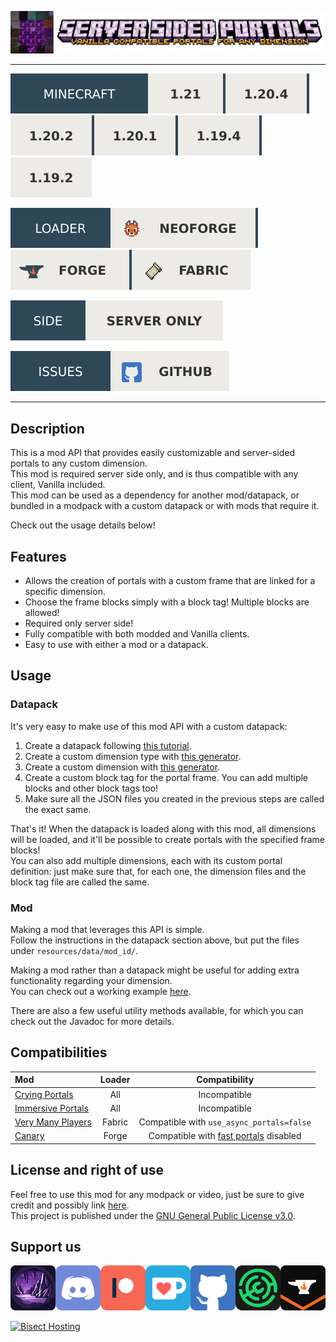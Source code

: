 ![Server Sided Portals banner](https://raw.githubusercontent.com/crystal-nest/mod-fancy-assets/main/server-sided-portals/banner.png "Server Sided Portals banner")

---

![Minecraft](https://raw.githubusercontent.com/crystal-nest/mod-fancy-assets/main/minecraft/minecraft.svg "Minecraft")[![1.21](https://raw.githubusercontent.com/crystal-nest/mod-fancy-assets/main/minecraft/1-21.svg "1.21")](https://modrinth.com/mod/server-sided-portals/versions?g=1.21)![Separator](https://raw.githubusercontent.com/crystal-nest/mod-fancy-assets/main/separator.svg)[![1.20.4](https://raw.githubusercontent.com/crystal-nest/mod-fancy-assets/main/minecraft/1-20-4.svg "1.20.4")](https://modrinth.com/mod/server-sided-portals/versions?g=1.20.4)![Separator](https://raw.githubusercontent.com/crystal-nest/mod-fancy-assets/main/separator.svg)[![1.20.2](https://raw.githubusercontent.com/crystal-nest/mod-fancy-assets/main/minecraft/1-20-2.svg "1.20.2")](https://modrinth.com/mod/server-sided-portals/versions?g=1.20.2)![Separator](https://raw.githubusercontent.com/crystal-nest/mod-fancy-assets/main/separator.svg)[![1.20.1](https://raw.githubusercontent.com/crystal-nest/mod-fancy-assets/main/minecraft/1-20-1.svg "1.20.1")](https://modrinth.com/mod/server-sided-portals/versions?g=1.20.1)![Separator](https://raw.githubusercontent.com/crystal-nest/mod-fancy-assets/main/separator.svg)[![1.19.4](https://raw.githubusercontent.com/crystal-nest/mod-fancy-assets/main/minecraft/1-19-4.svg "1.19.4")](https://modrinth.com/mod/server-sided-portals/versions?g=1.19.4)![Separator](https://raw.githubusercontent.com/crystal-nest/mod-fancy-assets/main/separator.svg)[![1.19.2](https://raw.githubusercontent.com/crystal-nest/mod-fancy-assets/main/minecraft/1-19-2.svg "1.19.2")](https://modrinth.com/mod/server-sided-portals/versions?g=1.19.2)

![Loader](https://raw.githubusercontent.com/crystal-nest/mod-fancy-assets/main/loader/loader.svg "Loader")[![NeoForge](https://raw.githubusercontent.com/crystal-nest/mod-fancy-assets/main/loader/neoforge.svg "NeoForge")](https://modrinth.com/mod/server-sided-portals/versions?l=neoforge)![Separator](https://raw.githubusercontent.com/crystal-nest/mod-fancy-assets/main/separator.svg)[![Forge](https://raw.githubusercontent.com/crystal-nest/mod-fancy-assets/main/loader/forge.svg "Forge")](https://modrinth.com/mod/server-sided-portals/versions?l=forge)![Separator](https://raw.githubusercontent.com/crystal-nest/mod-fancy-assets/main/separator.svg)[![Fabric](https://raw.githubusercontent.com/crystal-nest/mod-fancy-assets/main/loader/fabric.svg "Fabric")](https://modrinth.com/mod/server-sided-portals/versions?l=fabric)

![Overlay](https://raw.githubusercontent.com/crystal-nest/mod-fancy-assets/main/side/server.svg)

![Issues](https://raw.githubusercontent.com/crystal-nest/mod-fancy-assets/main/github/issues.svg "Issues")[![GitHub](https://raw.githubusercontent.com/crystal-nest/mod-fancy-assets/main/github/github.svg "GitHub")](https://github.com/crystal-nest/server-sided-portals/issues)

---

## **Description**

This is a mod API that provides easily customizable and server-sided portals to any custom dimension.  
This mod is required server side only, and is thus compatible with any client, Vanilla included.  
This mod can be used as a dependency for another mod/datapack, or bundled in a modpack with a custom datapack or with mods that require it.

Check out the usage details below!

## **Features**

- Allows the creation of portals with a custom frame that are linked for a specific dimension.
- Choose the frame blocks simply with a block tag! Multiple blocks are allowed!
- Required only server side!
- Fully compatible with both modded and Vanilla clients.
- Easy to use with either a mod or a datapack.

## **Usage**

### Datapack

It's very easy to make use of this mod API with a custom datapack:

1. Create a datapack following [this tutorial](https://minecraft.wiki/w/Tutorials/Creating_a_data_pack).
2. Create a custom dimension type with [this generator](https://misode.github.io/dimension-type/).
3. Create a custom dimension with [this generator](https://misode.github.io/dimension/).
4. Create a custom block tag for the portal frame. You can add multiple blocks and other block tags too!
5. Make sure all the JSON files you created in the previous steps are called the exact same.

That's it! When the datapack is loaded along with this mod, all dimensions will be loaded, and it'll be possible to create portals with the specified frame blocks!  
You can also add multiple dimensions, each with its custom portal definition: just make sure that, for each one, the dimension files and the block tag file are called the same.

### Mod

Making a mod that leverages this API is simple.  
Follow the instructions in the datapack section above, but put the files under `resources/data/mod_id/`.

Making a mod rather than a datapack might be useful for adding extra functionality regarding your dimension.  
You can check out a working example [here](https://github.com/Crystal-Nest/nightworld).

There are also a few useful utility methods available, for which you can check out the Javadoc for more details.

## **Compatibilities**

| Mod                                                            | Loader |                                                         Compatibility                                                          |
|:---------------------------------------------------------------|:------:|:------------------------------------------------------------------------------------------------------------------------------:|
| [Crying Portals](https://modrinth.com/mod/crying-portals)      |  All   |                                                          Incompatible                                                          |
| [Immersive Portals](https://modrinth.com/mod/immersiveportals) |  All   |                                                          Incompatible                                                          |
| [Very Many Players](https://modrinth.com/mod/vmp-fabric)       | Fabric |                                           Compatible with `use_async_portals=false`                                            |
| [Canary](https://modrinth.com/mod/canary)                      | Forge  | Compatible with [fast portals](https://github.com/AbdElAziz333/Canary/wiki/Configuration-File#mixinaipoifast_portals) disabled |

## **License and right of use**

Feel free to use this mod for any modpack or video, just be sure to give credit and possibly link [here](https://github.com/crystal-nest/server-sided-portals#readme).  
This project is published under the [GNU General Public License v3.0](https://github.com/crystal-nest/server-sided-portals/blob/master/LICENSE).

## **Support us**

<a href="https://crystalnest.it"><img alt="Crystal Nest Website" src="https://raw.githubusercontent.com/crystal-nest/mod-fancy-assets/main/crystal-nest/pic512.png" width="14.286%"></a><a href="https://discord.gg/BP6EdBfAmt"><img alt="Discord" src="https://raw.githubusercontent.com/crystal-nest/mod-fancy-assets/main/discord/discord512.png" width="14.286%"></a><a href="https://www.patreon.com/crystalspider"><img alt="Patreon" src="https://raw.githubusercontent.com/crystal-nest/mod-fancy-assets/main/patreon/patreon512.png" width="14.286%"></a><a href="https://ko-fi.com/crystalspider"><img alt="Ko-fi" src="https://raw.githubusercontent.com/crystal-nest/mod-fancy-assets/main/kofi/kofi512.png" width="14.286%"></a><a href="https://github.com/Crystal-Nest"><img alt="Our other projects" src="https://raw.githubusercontent.com/crystal-nest/mod-fancy-assets/main/github/github512.png" width="14.286%"><a href="https://modrinth.com/organization/crystal-nest"><img alt="Modrinth" src="https://raw.githubusercontent.com/crystal-nest/mod-fancy-assets/main/modrinth/modrinth512.png" width="14.286%"></a><a href="https://www.curseforge.com/members/crystalspider/projects"><img alt="CurseForge" src="https://raw.githubusercontent.com/crystal-nest/mod-fancy-assets/main/curseforge/curseforge512.png" width="14.286%"></a>

[![Bisect Hosting](https://www.bisecthosting.com/partners/custom-banners/d559b544-474c-4109-b861-1b2e6ca6026a.webp "Bisect Hosting")](https://bisecthosting.com/crystalspider)
